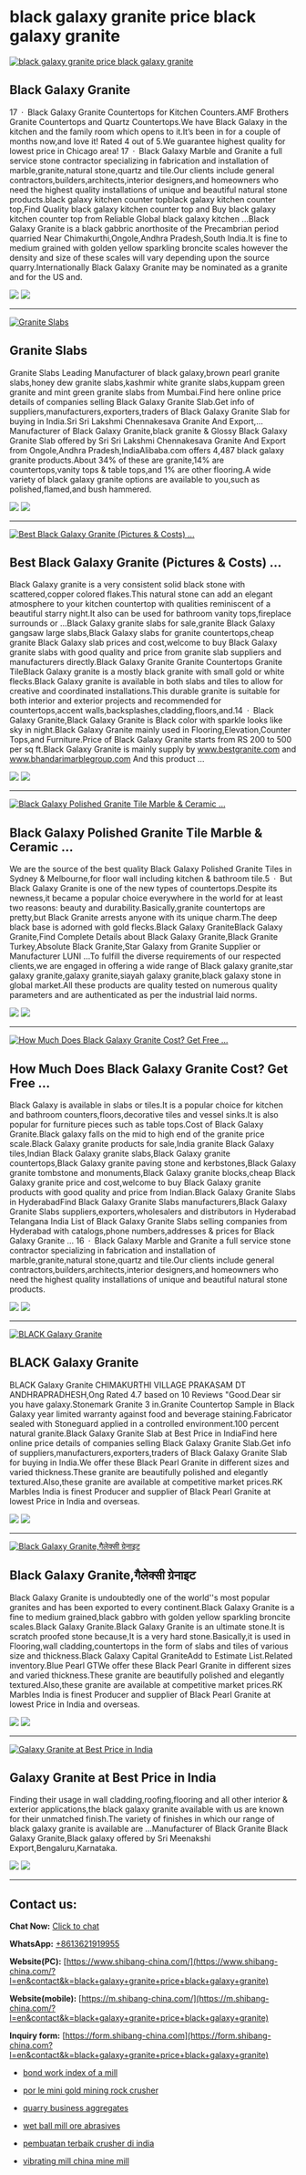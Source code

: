 # black galaxy granite price black galaxy granite

<a href="https://swt.shibang-china.com/?l=en&img&k=black+galaxy+granite+price+black+galaxy+granite" target="_blank">![black galaxy granite price black galaxy granite](http://static.shibang-china.com/all-800x300/777.jpg)</a>

## Black Galaxy Granite
17&ensp;&#0183;&ensp;Black Galaxy Granite Countertops for Kitchen Counters.AMF Brothers Granite Countertops and Quartz Countertops.We have Black Galaxy in the kitchen and the family room which opens to it.It’s been in for a couple of months now,and love it! Rated 4 out of 5.We guarantee highest quality for lowest price in Chicago area! 17&ensp;&#0183;&ensp;Black Galaxy Marble and Granite a full service stone contractor specializing in fabrication and installation of marble,granite,natural stone,quartz and tile.Our clients include general contractors,builders,architects,interior designers,and homeowners who need the highest quality installations of unique and beautiful natural stone products.black galaxy kitchen counter topblack galaxy kitchen counter top,Find Quality black galaxy kitchen counter top and Buy black galaxy kitchen counter top from Reliable Global black galaxy kitchen …Black Galaxy Granite is a black gabbric anorthosite of the Precambrian period quarried Near Chimakurthi,Ongole,Andhra Pradesh,South India.It is fine to medium grained with golden yellow sparkling broncite scales however the density and size of these scales will vary depending upon the source quarry.Internationally Black Galaxy Granite may be nominated as a granite and for the US and.


<a href="https://whatsapp.shibangsoft.com/WhatsApp.php" target="_blank" title="WhatsApp">![](http://static.shibang-china.com/icon/whatsapp.png)</a> <a href="https://swt.shibang-china.com/?l=en&icon&k=black+galaxy+granite+price+black+galaxy+granite" target="_blank">![](http://static.shibang-china.com/icon/chat-en.png)</a>

---

<a href="https://swt.shibang-china.com/?l=en&img&k=black+galaxy+granite+price+black+galaxy+granite" target="_blank">![Granite Slabs](http://static.shibang-china.com/all-800x300/379.jpg)</a>

## Granite Slabs
Granite Slabs Leading Manufacturer of black galaxy,brown pearl granite slabs,honey dew granite slabs,kashmir white granite slabs,kuppam green granite and mint green granite slabs from Mumbai.Find here online price details of companies selling Black Galaxy Granite Slab.Get info of suppliers,manufacturers,exporters,traders of Black Galaxy Granite Slab for buying in India.Sri Sri Lakshmi Chennakesava Granite And Export,…Manufacturer of Black Galaxy Granite,black granite &amp; Glossy Black Galaxy Granite Slab offered by Sri Sri Lakshmi Chennakesava Granite And Export from Ongole,Andhra Pradesh,IndiaAlibaba.com offers 4,487 black galaxy granite products.About 34% of these are granite,14% are countertops,vanity tops &amp; table tops,and 1% are other flooring.A wide variety of black galaxy granite options are available to you,such as polished,flamed,and bush hammered.


<a href="https://whatsapp.shibangsoft.com/WhatsApp.php" target="_blank" title="WhatsApp">![](http://static.shibang-china.com/icon/whatsapp.png)</a> <a href="https://swt.shibang-china.com/?l=en&icon&k=black+galaxy+granite+price+black+galaxy+granite" target="_blank">![](http://static.shibang-china.com/icon/chat-en.png)</a>

---

<a href="https://swt.shibang-china.com/?l=en&img&k=black+galaxy+granite+price+black+galaxy+granite" target="_blank">![Best Black Galaxy Granite (Pictures &amp; Costs) …](http://static.shibang-china.com/all-800x300/1110.jpg)</a>

## Best Black Galaxy Granite (Pictures &amp; Costs) …
Black Galaxy granite is a very consistent solid black stone with scattered,copper colored flakes.This natural stone can add an elegant atmosphere to your kitchen countertop with qualities reminiscent of a beautiful starry night.It also can be used for bathroom vanity tops,fireplace surrounds or …Black Galaxy granite slabs for sale,granite Black Galaxy gangsaw large slabs,Black Galaxy slabs for granite countertops,cheap granite Black Galaxy slab prices and cost,welcome to buy Black Galaxy granite slabs with good quality and price from granite slab suppliers and manufacturers directly.Black Galaxy Granite Granite Countertops Granite TileBlack Galaxy granite is a mostly black granite with small gold or white flecks.Black Galaxy granite is available in both slabs and tiles to allow for creative and coordinated installations.This durable granite is suitable for both interior and exterior projects and recommended for countertops,accent walls,backsplashes,cladding,floors,and.14&ensp;&#0183;&ensp;Black Galaxy Granite,Black Galaxy Granite is Black color with sparkle looks like sky in night.Black Galaxy Granite mainly used in Flooring,Elevation,Counter Tops,and Furniture.Price of Black Galaxy Granite starts from RS 200 to 500 per sq ft.Black Galaxy Granite is mainly supply by www.bestgranite.com and www.bhandarimarblegroup.com And this product …


<a href="https://whatsapp.shibangsoft.com/WhatsApp.php" target="_blank" title="WhatsApp">![](http://static.shibang-china.com/icon/whatsapp.png)</a> <a href="https://swt.shibang-china.com/?l=en&icon&k=black+galaxy+granite+price+black+galaxy+granite" target="_blank">![](http://static.shibang-china.com/icon/chat-en.png)</a>

---

<a href="https://swt.shibang-china.com/?l=en&img&k=black+galaxy+granite+price+black+galaxy+granite" target="_blank">![Black Galaxy Polished Granite Tile Marble &amp; Ceramic …](http://static.shibang-china.com/all-800x300/623.jpg)</a>

## Black Galaxy Polished Granite Tile Marble &amp; Ceramic …
We are the source of the best quality Black Galaxy Polished Granite Tiles in Sydney &amp; Melbourne,for floor wall including kitchen &amp; bathroom tile.5&ensp;&#0183;&ensp;But Black Galaxy Granite is one of the new types of countertops.Despite its newness,it became a popular choice everywhere in the world for at least two reasons: beauty and durability.Basically,granite countertops are pretty,but Black Granite arrests anyone with its unique charm.The deep black base is adorned with gold flecks.Black Galaxy GraniteBlack Galaxy Granite,Find Complete Details about Black Galaxy Granite,Black Granite Turkey,Absolute Black Granite,Star Galaxy from Granite Supplier or Manufacturer LUNI …To fulfill the diverse requirements of our respected clients,we are engaged in offering a wide range of Black galaxy granite,star galaxy granite,galaxy granite,siayah galaxy granite,black galaxy stone in global market.All these products are quality tested on numerous quality parameters and are authenticated as per the industrial laid norms.


<a href="https://whatsapp.shibangsoft.com/WhatsApp.php" target="_blank" title="WhatsApp">![](http://static.shibang-china.com/icon/whatsapp.png)</a> <a href="https://swt.shibang-china.com/?l=en&icon&k=black+galaxy+granite+price+black+galaxy+granite" target="_blank">![](http://static.shibang-china.com/icon/chat-en.png)</a>

---

<a href="https://swt.shibang-china.com/?l=en&img&k=black+galaxy+granite+price+black+galaxy+granite" target="_blank">![How Much Does Black Galaxy Granite Cost? Get Free …](http://static.shibang-china.com/all-800x300/313.jpg)</a>

## How Much Does Black Galaxy Granite Cost? Get Free …
Black Galaxy is available in slabs or tiles.It is a popular choice for kitchen and bathroom counters,floors,decorative tiles and vessel sinks.It is also popular for furniture pieces such as table tops.Cost of Black Galaxy Granite.Black galaxy falls on the mid to high end of the granite price scale.Black Galaxy granite products for sale,India granite Black Galaxy tiles,Indian Black Galaxy granite slabs,Black Galaxy granite countertops,Black Galaxy granite paving stone and kerbstones,Black Galaxy granite tombstone and monuments,Black Galaxy granite blocks,cheap Black Galaxy granite price and cost,welcome to buy Black Galaxy granite products with good quality and price from Indian.Black Galaxy Granite Slabs in HyderabadFind Black Galaxy Granite Slabs manufacturers,Black Galaxy Granite Slabs suppliers,exporters,wholesalers and distributors in Hyderabad Telangana India List of Black Galaxy Granite Slabs selling companies from Hyderabad with catalogs,phone numbers,addresses &amp; prices for Black Galaxy Granite … 16&ensp;&#0183;&ensp;Black Galaxy Marble and Granite a full service stone contractor specializing in fabrication and installation of marble,granite,natural stone,quartz and tile.Our clients include general contractors,builders,architects,interior designers,and homeowners who need the highest quality installations of unique and beautiful natural stone products.


<a href="https://whatsapp.shibangsoft.com/WhatsApp.php" target="_blank" title="WhatsApp">![](http://static.shibang-china.com/icon/whatsapp.png)</a> <a href="https://swt.shibang-china.com/?l=en&icon&k=black+galaxy+granite+price+black+galaxy+granite" target="_blank">![](http://static.shibang-china.com/icon/chat-en.png)</a>

---

<a href="https://swt.shibang-china.com/?l=en&img&k=black+galaxy+granite+price+black+galaxy+granite" target="_blank">![BLACK Galaxy Granite](http://static.shibang-china.com/all-800x300/1190.jpg)</a>

## BLACK Galaxy Granite
BLACK Galaxy Granite CHIMAKURTHI VILLAGE PRAKASAM DT ANDHRAPRADHESH,Ong Rated 4.7 based on 10 Reviews &quot;Good.Dear sir you have galaxy.Stonemark Granite 3 in.Granite Countertop Sample in Black Galaxy year limited warranty against food and beverage staining.Fabricator sealed with Stoneguard applied in a controlled environment.100 percent natural granite.Black Galaxy Granite Slab at Best Price in IndiaFind here online price details of companies selling Black Galaxy Granite Slab.Get info of suppliers,manufacturers,exporters,traders of Black Galaxy Granite Slab for buying in India.We offer these Black Pearl Granite in different sizes and varied thickness.These granite are beautifully polished and elegantly textured.Also,these granite are available at competitive market prices.RK Marbles India is finest Producer and supplier of Black Pearl Granite at lowest Price in India and overseas.


<a href="https://whatsapp.shibangsoft.com/WhatsApp.php" target="_blank" title="WhatsApp">![](http://static.shibang-china.com/icon/whatsapp.png)</a> <a href="https://swt.shibang-china.com/?l=en&icon&k=black+galaxy+granite+price+black+galaxy+granite" target="_blank">![](http://static.shibang-china.com/icon/chat-en.png)</a>

---

<a href="https://swt.shibang-china.com/?l=en&img&k=black+galaxy+granite+price+black+galaxy+granite" target="_blank">![Black Galaxy Granite,गैलेक्सी ग्रेनाइट](http://static.shibang-china.com/all-800x300/393.jpg)</a>

## Black Galaxy Granite,गैलेक्सी ग्रेनाइट
Black Galaxy Granite is undoubtedly one of the world''s most popular granites and has been exported to every continent.Black Galaxy Granite is a fine to medium grained,black gabbro with golden yellow sparkling broncite scales.Black Galaxy Granite.Black Galaxy Granite is an ultimate stone.It is scratch proofed stone because,It is a very hard stone.Basically,it is used in Flooring,wall cladding,countertops in the form of slabs and tiles of various size and thickness.Black Galaxy Capital GraniteAdd to Estimate List.Related inventory.Blue Pearl GTWe offer these Black Pearl Granite in different sizes and varied thickness.These granite are beautifully polished and elegantly textured.Also,these granite are available at competitive market prices.RK Marbles India is finest Producer and supplier of Black Pearl Granite at lowest Price in India and overseas.


<a href="https://whatsapp.shibangsoft.com/WhatsApp.php" target="_blank" title="WhatsApp">![](http://static.shibang-china.com/icon/whatsapp.png)</a> <a href="https://swt.shibang-china.com/?l=en&icon&k=black+galaxy+granite+price+black+galaxy+granite" target="_blank">![](http://static.shibang-china.com/icon/chat-en.png)</a>

---

<a href="https://swt.shibang-china.com/?l=en&img&k=black+galaxy+granite+price+black+galaxy+granite" target="_blank">![Galaxy Granite at Best Price in India](http://static.shibang-china.com/all-800x300/1114.jpg)</a>

## Galaxy Granite at Best Price in India
Finding their usage in wall cladding,roofing,flooring and all other interior &amp; exterior applications,the black galaxy granite available with us are known for their unmatched finish.The variety of finishes in which our range of black galaxy granite is available are …Manufacturer of Black Granite Black Galaxy Granite,Black galaxy offered by Sri Meenakshi Export,Bengaluru,Karnataka.

<a href="https://whatsapp.shibangsoft.com/WhatsApp.php" target="_blank" title="WhatsApp">![](http://static.shibang-china.com/icon/whatsapp.png)</a> <a href="https://swt.shibang-china.com/?l=en&icon&k=black+galaxy+granite+price+black+galaxy+granite" target="_blank">![](http://static.shibang-china.com/icon/chat-en.png)</a>

---
## Contact us:

**Chat Now:** [Click to chat](https://swt.shibang-china.com?l=en&contact&k=black+galaxy+granite+price+black+galaxy+granite)

**WhatsApp:**  [+8613621919955](https://whatsapp.shibangsoft.com/WhatsApp.php)

**Website(PC):** [https://www.shibang-china.com/](https://www.shibang-china.com/?l=en&contact&k=black+galaxy+granite+price+black+galaxy+granite)

**Website(mobile):** [https://m.shibang-china.com/](https://m.shibang-china.com/?l=en&contact&k=black+galaxy+granite+price+black+galaxy+granite)

**Inquiry form:** [https://form.shibang-china.com](https://form.shibang-china.com?l=en&contact&k=black+galaxy+granite+price+black+galaxy+granite)

* [bond work index of a mill](../147/bond%20work%20index%20of%20a%20mill.md)

* [por le mini gold mining rock crusher](../149/por%20le%20mini%20gold%20mining%20rock%20crusher.md)

* [quarry business aggregates](../142/quarry%20business%20aggregates.md)

* [wet ball mill ore abrasives](../143/wet%20ball%20mill%20ore%20abrasives.md)

* [pembuatan terbaik crusher di india](../145/pembuatan%20terbaik%20crusher%20di%20india.md)

* [vibrating mill china mine mill](../149/vibrating%20mill%20china%20mine%20mill.md)